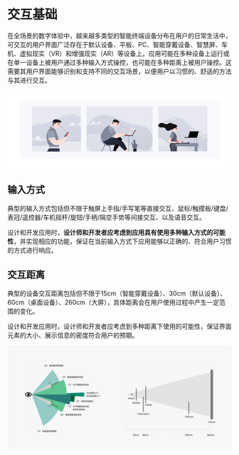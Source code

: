 # 交互基础

在全场景的数字体验中，越来越多类型的智能终端设备分布在用户的日常生活中，可交互的用户界面广泛存在于默认设备、平板、PC、智能穿戴设备、智慧屏、车机、虚拟现实（VR）和增强现实（AR）等设备上。应用可能在多种设备上运行或在单一设备上被用户通过多种输入方式操控，也可能在多种距离上被用户操控。这需要其用户界面能够识别和支持不同的交互场景，以便用户以习惯的、舒适的方法与其进行交互。


![zh-cn_image_0000001517293316](figures/zh-cn_image_0000001517293316.png)


## 输入方式

典型的输入方式包括但不限于触屏上手指/手写笔等直接交互、鼠标/触摸板/键盘/表冠/遥控器/车机摇杆/旋钮/手柄/隔空手势等间接交互、以及语音交互。

设计和开发应用时，**设计师和开发者应考虑到应用具有使用多种输入方式的可能性**，并实现相应的功能，保证在当前输入方式下应用能够以正确的、符合用户习惯的方式进行响应。


## 交互距离

典型的设备交互距离包括但不限于15cm（智能穿戴设备）、30cm（默认设备）、60cm（桌面设备）、260cm（大屏），具体距离会在用户使用过程中产生一定范围的变化。

设计和开发应用时，设计师和开发者应考虑到多种距离下使用的可能性，保证界面元素的大小、展示信息的密度符合用户的预期。

![1_zh-cn_image_0000001568212889.png](figures/1_zh-cn_image_0000001568212889.png)
